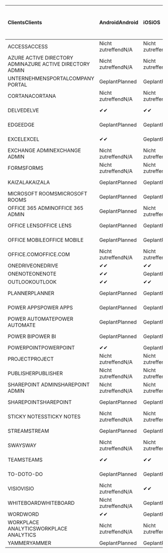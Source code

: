 <!-- This file is generated automatically. Changes made to this file will be overwritten.-->
|<span data-ttu-id="e7ed0-101">Clients</span><span class="sxs-lookup"><span data-stu-id="e7ed0-101">Clients</span></span>|<span data-ttu-id="e7ed0-102">Android</span><span class="sxs-lookup"><span data-stu-id="e7ed0-102">Android</span></span>|<span data-ttu-id="e7ed0-103">iOS</span><span class="sxs-lookup"><span data-stu-id="e7ed0-103">iOS</span></span>|<span data-ttu-id="e7ed0-104">Mac</span><span class="sxs-lookup"><span data-stu-id="e7ed0-104">Mac</span></span>|<span data-ttu-id="e7ed0-105">Windows 10</span><span class="sxs-lookup"><span data-stu-id="e7ed0-105">Windows 10</span></span><br><span data-ttu-id="e7ed0-106">Desktop</span><span class="sxs-lookup"><span data-stu-id="e7ed0-106">Desktop</span></span>|<span data-ttu-id="e7ed0-107">Windows 10</span><span class="sxs-lookup"><span data-stu-id="e7ed0-107">Windows 10</span></span><br><span data-ttu-id="e7ed0-108">Moderne Apps</span><span class="sxs-lookup"><span data-stu-id="e7ed0-108">Modern Apps</span></span>|
|:-|:-|:-|:-|:-|:-|
|<span data-ttu-id="e7ed0-109">ACCESS</span><span class="sxs-lookup"><span data-stu-id="e7ed0-109">ACCESS</span></span>|<span data-ttu-id="e7ed0-110">Nicht zutreffend</span><span class="sxs-lookup"><span data-stu-id="e7ed0-110">N/A</span></span>|<span data-ttu-id="e7ed0-111">Nicht zutreffend</span><span class="sxs-lookup"><span data-stu-id="e7ed0-111">N/A</span></span>|<span data-ttu-id="e7ed0-112">Nicht zutreffend</span><span class="sxs-lookup"><span data-stu-id="e7ed0-112">N/A</span></span>|<span data-ttu-id="e7ed0-113">Geplant</span><span class="sxs-lookup"><span data-stu-id="e7ed0-113">Planned</span></span>|<span data-ttu-id="e7ed0-114">Nicht zutreffend</span><span class="sxs-lookup"><span data-stu-id="e7ed0-114">N/A</span></span>|
|<span data-ttu-id="e7ed0-115">AZURE ACTIVE DIRECTORY ADMIN</span><span class="sxs-lookup"><span data-stu-id="e7ed0-115">AZURE ACTIVE DIRECTORY ADMIN</span></span>|<span data-ttu-id="e7ed0-116">Nicht zutreffend</span><span class="sxs-lookup"><span data-stu-id="e7ed0-116">N/A</span></span>|<span data-ttu-id="e7ed0-117">Nicht zutreffend</span><span class="sxs-lookup"><span data-stu-id="e7ed0-117">N/A</span></span>|<span data-ttu-id="e7ed0-118">Nicht zutreffend</span><span class="sxs-lookup"><span data-stu-id="e7ed0-118">N/A</span></span>|<span data-ttu-id="e7ed0-119">Geplant</span><span class="sxs-lookup"><span data-stu-id="e7ed0-119">Planned</span></span>|<span data-ttu-id="e7ed0-120">Nicht zutreffend</span><span class="sxs-lookup"><span data-stu-id="e7ed0-120">N/A</span></span>|
|<span data-ttu-id="e7ed0-121">UNTERNEHMENSPORTAL</span><span class="sxs-lookup"><span data-stu-id="e7ed0-121">COMPANY PORTAL</span></span>|<span data-ttu-id="e7ed0-122">Geplant</span><span class="sxs-lookup"><span data-stu-id="e7ed0-122">Planned</span></span>|<span data-ttu-id="e7ed0-123">Geplant</span><span class="sxs-lookup"><span data-stu-id="e7ed0-123">Planned</span></span>|<span data-ttu-id="e7ed0-124">Geplant</span><span class="sxs-lookup"><span data-stu-id="e7ed0-124">Planned</span></span>|<span data-ttu-id="e7ed0-125">Nicht zutreffend</span><span class="sxs-lookup"><span data-stu-id="e7ed0-125">N/A</span></span>|<span data-ttu-id="e7ed0-126">Geplant</span><span class="sxs-lookup"><span data-stu-id="e7ed0-126">Planned</span></span>|
|<span data-ttu-id="e7ed0-127">CORTANA</span><span class="sxs-lookup"><span data-stu-id="e7ed0-127">CORTANA</span></span>|<span data-ttu-id="e7ed0-128">Nicht zutreffend</span><span class="sxs-lookup"><span data-stu-id="e7ed0-128">N/A</span></span>|<span data-ttu-id="e7ed0-129">Nicht zutreffend</span><span class="sxs-lookup"><span data-stu-id="e7ed0-129">N/A</span></span>|<span data-ttu-id="e7ed0-130">Nicht zutreffend</span><span class="sxs-lookup"><span data-stu-id="e7ed0-130">N/A</span></span>|<span data-ttu-id="e7ed0-131">Nicht zutreffend</span><span class="sxs-lookup"><span data-stu-id="e7ed0-131">N/A</span></span>|<span data-ttu-id="e7ed0-132">Geplant</span><span class="sxs-lookup"><span data-stu-id="e7ed0-132">Planned</span></span>|
|<span data-ttu-id="e7ed0-133">DELVE</span><span class="sxs-lookup"><span data-stu-id="e7ed0-133">DELVE</span></span>|<span data-ttu-id="e7ed0-134">✔</span><span class="sxs-lookup"><span data-stu-id="e7ed0-134">✔</span></span>|<span data-ttu-id="e7ed0-135">✔</span><span class="sxs-lookup"><span data-stu-id="e7ed0-135">✔</span></span>|<span data-ttu-id="e7ed0-136">Nicht zutreffend</span><span class="sxs-lookup"><span data-stu-id="e7ed0-136">N/A</span></span>|<span data-ttu-id="e7ed0-137">Nicht zutreffend</span><span class="sxs-lookup"><span data-stu-id="e7ed0-137">N/A</span></span>|<span data-ttu-id="e7ed0-138">Nicht zutreffend</span><span class="sxs-lookup"><span data-stu-id="e7ed0-138">N/A</span></span>|
|<span data-ttu-id="e7ed0-139">EDGE</span><span class="sxs-lookup"><span data-stu-id="e7ed0-139">EDGE</span></span>|<span data-ttu-id="e7ed0-140">Geplant</span><span class="sxs-lookup"><span data-stu-id="e7ed0-140">Planned</span></span>|<span data-ttu-id="e7ed0-141">Geplant</span><span class="sxs-lookup"><span data-stu-id="e7ed0-141">Planned</span></span>|<span data-ttu-id="e7ed0-142">Nicht zutreffend</span><span class="sxs-lookup"><span data-stu-id="e7ed0-142">N/A</span></span>|<span data-ttu-id="e7ed0-143">Geplant</span><span class="sxs-lookup"><span data-stu-id="e7ed0-143">Planned</span></span>|<span data-ttu-id="e7ed0-144">Nicht zutreffend</span><span class="sxs-lookup"><span data-stu-id="e7ed0-144">N/A</span></span>|
|<span data-ttu-id="e7ed0-145">EXCEL</span><span class="sxs-lookup"><span data-stu-id="e7ed0-145">EXCEL</span></span>|<span data-ttu-id="e7ed0-146">✔</span><span class="sxs-lookup"><span data-stu-id="e7ed0-146">✔</span></span>|<span data-ttu-id="e7ed0-147">Geplant</span><span class="sxs-lookup"><span data-stu-id="e7ed0-147">Planned</span></span>|<span data-ttu-id="e7ed0-148">Geplant</span><span class="sxs-lookup"><span data-stu-id="e7ed0-148">Planned</span></span>|<span data-ttu-id="e7ed0-149">Geplant</span><span class="sxs-lookup"><span data-stu-id="e7ed0-149">Planned</span></span>|<span data-ttu-id="e7ed0-150">Nicht zutreffend</span><span class="sxs-lookup"><span data-stu-id="e7ed0-150">N/A</span></span>|
|<span data-ttu-id="e7ed0-151">EXCHANGE ADMIN</span><span class="sxs-lookup"><span data-stu-id="e7ed0-151">EXCHANGE ADMIN</span></span>|<span data-ttu-id="e7ed0-152">Nicht zutreffend</span><span class="sxs-lookup"><span data-stu-id="e7ed0-152">N/A</span></span>|<span data-ttu-id="e7ed0-153">Nicht zutreffend</span><span class="sxs-lookup"><span data-stu-id="e7ed0-153">N/A</span></span>|<span data-ttu-id="e7ed0-154">Nicht zutreffend</span><span class="sxs-lookup"><span data-stu-id="e7ed0-154">N/A</span></span>|<span data-ttu-id="e7ed0-155">✔</span><span class="sxs-lookup"><span data-stu-id="e7ed0-155">✔</span></span>|<span data-ttu-id="e7ed0-156">Nicht zutreffend</span><span class="sxs-lookup"><span data-stu-id="e7ed0-156">N/A</span></span>|
|<span data-ttu-id="e7ed0-157">FORMS</span><span class="sxs-lookup"><span data-stu-id="e7ed0-157">FORMS</span></span>|<span data-ttu-id="e7ed0-158">Nicht zutreffend</span><span class="sxs-lookup"><span data-stu-id="e7ed0-158">N/A</span></span>|<span data-ttu-id="e7ed0-159">Nicht zutreffend</span><span class="sxs-lookup"><span data-stu-id="e7ed0-159">N/A</span></span>|<span data-ttu-id="e7ed0-160">Nicht zutreffend</span><span class="sxs-lookup"><span data-stu-id="e7ed0-160">N/A</span></span>|<span data-ttu-id="e7ed0-161">Nicht zutreffend</span><span class="sxs-lookup"><span data-stu-id="e7ed0-161">N/A</span></span>|<span data-ttu-id="e7ed0-162">Nicht zutreffend</span><span class="sxs-lookup"><span data-stu-id="e7ed0-162">N/A</span></span>|
|<span data-ttu-id="e7ed0-163">KAIZALA</span><span class="sxs-lookup"><span data-stu-id="e7ed0-163">KAIZALA</span></span>|<span data-ttu-id="e7ed0-164">Geplant</span><span class="sxs-lookup"><span data-stu-id="e7ed0-164">Planned</span></span>|<span data-ttu-id="e7ed0-165">Geplant</span><span class="sxs-lookup"><span data-stu-id="e7ed0-165">Planned</span></span>|<span data-ttu-id="e7ed0-166">Nicht zutreffend</span><span class="sxs-lookup"><span data-stu-id="e7ed0-166">N/A</span></span>|<span data-ttu-id="e7ed0-167">Nicht zutreffend</span><span class="sxs-lookup"><span data-stu-id="e7ed0-167">N/A</span></span>|<span data-ttu-id="e7ed0-168">Nicht zutreffend</span><span class="sxs-lookup"><span data-stu-id="e7ed0-168">N/A</span></span>|
|<span data-ttu-id="e7ed0-169">MICROSOFT ROOMS</span><span class="sxs-lookup"><span data-stu-id="e7ed0-169">MICROSOFT ROOMS</span></span>|<span data-ttu-id="e7ed0-170">Geplant</span><span class="sxs-lookup"><span data-stu-id="e7ed0-170">Planned</span></span>|<span data-ttu-id="e7ed0-171">Geplant</span><span class="sxs-lookup"><span data-stu-id="e7ed0-171">Planned</span></span>|<span data-ttu-id="e7ed0-172">Nicht zutreffend</span><span class="sxs-lookup"><span data-stu-id="e7ed0-172">N/A</span></span>|<span data-ttu-id="e7ed0-173">Nicht zutreffend</span><span class="sxs-lookup"><span data-stu-id="e7ed0-173">N/A</span></span>|<span data-ttu-id="e7ed0-174">Nicht zutreffend</span><span class="sxs-lookup"><span data-stu-id="e7ed0-174">N/A</span></span>|
|<span data-ttu-id="e7ed0-175">OFFICE 365 ADMIN</span><span class="sxs-lookup"><span data-stu-id="e7ed0-175">OFFICE 365 ADMIN</span></span>|<span data-ttu-id="e7ed0-176">Geplant</span><span class="sxs-lookup"><span data-stu-id="e7ed0-176">Planned</span></span>|<span data-ttu-id="e7ed0-177">Nicht zutreffend</span><span class="sxs-lookup"><span data-stu-id="e7ed0-177">N/A</span></span>|<span data-ttu-id="e7ed0-178">Nicht zutreffend</span><span class="sxs-lookup"><span data-stu-id="e7ed0-178">N/A</span></span>|<span data-ttu-id="e7ed0-179">Nicht zutreffend</span><span class="sxs-lookup"><span data-stu-id="e7ed0-179">N/A</span></span>|<span data-ttu-id="e7ed0-180">Nicht zutreffend</span><span class="sxs-lookup"><span data-stu-id="e7ed0-180">N/A</span></span>|
|<span data-ttu-id="e7ed0-181">OFFICE LENS</span><span class="sxs-lookup"><span data-stu-id="e7ed0-181">OFFICE LENS</span></span>|<span data-ttu-id="e7ed0-182">Geplant</span><span class="sxs-lookup"><span data-stu-id="e7ed0-182">Planned</span></span>|<span data-ttu-id="e7ed0-183">Geplant</span><span class="sxs-lookup"><span data-stu-id="e7ed0-183">Planned</span></span>|<span data-ttu-id="e7ed0-184">Nicht zutreffend</span><span class="sxs-lookup"><span data-stu-id="e7ed0-184">N/A</span></span>|<span data-ttu-id="e7ed0-185">Nicht zutreffend</span><span class="sxs-lookup"><span data-stu-id="e7ed0-185">N/A</span></span>|<span data-ttu-id="e7ed0-186">Nicht zutreffend</span><span class="sxs-lookup"><span data-stu-id="e7ed0-186">N/A</span></span>|
|<span data-ttu-id="e7ed0-187">OFFICE MOBILE</span><span class="sxs-lookup"><span data-stu-id="e7ed0-187">OFFICE MOBILE</span></span>|<span data-ttu-id="e7ed0-188">Geplant</span><span class="sxs-lookup"><span data-stu-id="e7ed0-188">Planned</span></span>|<span data-ttu-id="e7ed0-189">Geplant</span><span class="sxs-lookup"><span data-stu-id="e7ed0-189">Planned</span></span>|<span data-ttu-id="e7ed0-190">Nicht zutreffend</span><span class="sxs-lookup"><span data-stu-id="e7ed0-190">N/A</span></span>|<span data-ttu-id="e7ed0-191">Nicht zutreffend</span><span class="sxs-lookup"><span data-stu-id="e7ed0-191">N/A</span></span>|<span data-ttu-id="e7ed0-192">Nicht zutreffend</span><span class="sxs-lookup"><span data-stu-id="e7ed0-192">N/A</span></span>|
|<span data-ttu-id="e7ed0-193">OFFICE.COM</span><span class="sxs-lookup"><span data-stu-id="e7ed0-193">OFFICE.COM</span></span>|<span data-ttu-id="e7ed0-194">Nicht zutreffend</span><span class="sxs-lookup"><span data-stu-id="e7ed0-194">N/A</span></span>|<span data-ttu-id="e7ed0-195">Nicht zutreffend</span><span class="sxs-lookup"><span data-stu-id="e7ed0-195">N/A</span></span>|<span data-ttu-id="e7ed0-196">Nicht zutreffend</span><span class="sxs-lookup"><span data-stu-id="e7ed0-196">N/A</span></span>|<span data-ttu-id="e7ed0-197">Nicht zutreffend</span><span class="sxs-lookup"><span data-stu-id="e7ed0-197">N/A</span></span>|<span data-ttu-id="e7ed0-198">Geplant</span><span class="sxs-lookup"><span data-stu-id="e7ed0-198">Planned</span></span>|
|<span data-ttu-id="e7ed0-199">ONEDRIVE</span><span class="sxs-lookup"><span data-stu-id="e7ed0-199">ONEDRIVE</span></span>|<span data-ttu-id="e7ed0-200">✔</span><span class="sxs-lookup"><span data-stu-id="e7ed0-200">✔</span></span>|<span data-ttu-id="e7ed0-201">✔</span><span class="sxs-lookup"><span data-stu-id="e7ed0-201">✔</span></span>|<span data-ttu-id="e7ed0-202">✔</span><span class="sxs-lookup"><span data-stu-id="e7ed0-202">✔</span></span>|<span data-ttu-id="e7ed0-203">✔</span><span class="sxs-lookup"><span data-stu-id="e7ed0-203">✔</span></span>|<span data-ttu-id="e7ed0-204">Geplant</span><span class="sxs-lookup"><span data-stu-id="e7ed0-204">Planned</span></span>|
|<span data-ttu-id="e7ed0-205">ONENOTE</span><span class="sxs-lookup"><span data-stu-id="e7ed0-205">ONENOTE</span></span>|<span data-ttu-id="e7ed0-206">✔</span><span class="sxs-lookup"><span data-stu-id="e7ed0-206">✔</span></span>|<span data-ttu-id="e7ed0-207">Geplant</span><span class="sxs-lookup"><span data-stu-id="e7ed0-207">Planned</span></span>|<span data-ttu-id="e7ed0-208">Geplant</span><span class="sxs-lookup"><span data-stu-id="e7ed0-208">Planned</span></span>|<span data-ttu-id="e7ed0-209">Geplant</span><span class="sxs-lookup"><span data-stu-id="e7ed0-209">Planned</span></span>|<span data-ttu-id="e7ed0-210">Geplant</span><span class="sxs-lookup"><span data-stu-id="e7ed0-210">Planned</span></span>|
|<span data-ttu-id="e7ed0-211">OUTLOOK</span><span class="sxs-lookup"><span data-stu-id="e7ed0-211">OUTLOOK</span></span>|<span data-ttu-id="e7ed0-212">✔</span><span class="sxs-lookup"><span data-stu-id="e7ed0-212">✔</span></span>|<span data-ttu-id="e7ed0-213">✔</span><span class="sxs-lookup"><span data-stu-id="e7ed0-213">✔</span></span>|<span data-ttu-id="e7ed0-214">Geplant</span><span class="sxs-lookup"><span data-stu-id="e7ed0-214">Planned</span></span>|<span data-ttu-id="e7ed0-215">Geplant</span><span class="sxs-lookup"><span data-stu-id="e7ed0-215">Planned</span></span>|<span data-ttu-id="e7ed0-216">Geplant</span><span class="sxs-lookup"><span data-stu-id="e7ed0-216">Planned</span></span>|
|<span data-ttu-id="e7ed0-217">PLANNER</span><span class="sxs-lookup"><span data-stu-id="e7ed0-217">PLANNER</span></span>|<span data-ttu-id="e7ed0-218">Geplant</span><span class="sxs-lookup"><span data-stu-id="e7ed0-218">Planned</span></span>|<span data-ttu-id="e7ed0-219">Geplant</span><span class="sxs-lookup"><span data-stu-id="e7ed0-219">Planned</span></span>|<span data-ttu-id="e7ed0-220">Nicht zutreffend</span><span class="sxs-lookup"><span data-stu-id="e7ed0-220">N/A</span></span>|<span data-ttu-id="e7ed0-221">Nicht zutreffend</span><span class="sxs-lookup"><span data-stu-id="e7ed0-221">N/A</span></span>|<span data-ttu-id="e7ed0-222">Nicht zutreffend</span><span class="sxs-lookup"><span data-stu-id="e7ed0-222">N/A</span></span>|
|<span data-ttu-id="e7ed0-223">POWER APPS</span><span class="sxs-lookup"><span data-stu-id="e7ed0-223">POWER APPS</span></span>|<span data-ttu-id="e7ed0-224">Geplant</span><span class="sxs-lookup"><span data-stu-id="e7ed0-224">Planned</span></span>|<span data-ttu-id="e7ed0-225">Geplant</span><span class="sxs-lookup"><span data-stu-id="e7ed0-225">Planned</span></span>|<span data-ttu-id="e7ed0-226">Nicht zutreffend</span><span class="sxs-lookup"><span data-stu-id="e7ed0-226">N/A</span></span>|<span data-ttu-id="e7ed0-227">Nicht zutreffend</span><span class="sxs-lookup"><span data-stu-id="e7ed0-227">N/A</span></span>|<span data-ttu-id="e7ed0-228">Geplant</span><span class="sxs-lookup"><span data-stu-id="e7ed0-228">Planned</span></span>|
|<span data-ttu-id="e7ed0-229">POWER AUTOMATE</span><span class="sxs-lookup"><span data-stu-id="e7ed0-229">POWER AUTOMATE</span></span>|<span data-ttu-id="e7ed0-230">Geplant</span><span class="sxs-lookup"><span data-stu-id="e7ed0-230">Planned</span></span>|<span data-ttu-id="e7ed0-231">Geplant</span><span class="sxs-lookup"><span data-stu-id="e7ed0-231">Planned</span></span>|<span data-ttu-id="e7ed0-232">Nicht zutreffend</span><span class="sxs-lookup"><span data-stu-id="e7ed0-232">N/A</span></span>|<span data-ttu-id="e7ed0-233">Nicht zutreffend</span><span class="sxs-lookup"><span data-stu-id="e7ed0-233">N/A</span></span>|<span data-ttu-id="e7ed0-234">Nicht zutreffend</span><span class="sxs-lookup"><span data-stu-id="e7ed0-234">N/A</span></span>|
|<span data-ttu-id="e7ed0-235">POWER BI</span><span class="sxs-lookup"><span data-stu-id="e7ed0-235">POWER BI</span></span>|<span data-ttu-id="e7ed0-236">Geplant</span><span class="sxs-lookup"><span data-stu-id="e7ed0-236">Planned</span></span>|<span data-ttu-id="e7ed0-237">Geplant</span><span class="sxs-lookup"><span data-stu-id="e7ed0-237">Planned</span></span>|<span data-ttu-id="e7ed0-238">Nicht zutreffend</span><span class="sxs-lookup"><span data-stu-id="e7ed0-238">N/A</span></span>|<span data-ttu-id="e7ed0-239">Geplant</span><span class="sxs-lookup"><span data-stu-id="e7ed0-239">Planned</span></span>|<span data-ttu-id="e7ed0-240">Geplant</span><span class="sxs-lookup"><span data-stu-id="e7ed0-240">Planned</span></span>|
|<span data-ttu-id="e7ed0-241">POWERPOINT</span><span class="sxs-lookup"><span data-stu-id="e7ed0-241">POWERPOINT</span></span>|<span data-ttu-id="e7ed0-242">✔</span><span class="sxs-lookup"><span data-stu-id="e7ed0-242">✔</span></span>|<span data-ttu-id="e7ed0-243">Geplant</span><span class="sxs-lookup"><span data-stu-id="e7ed0-243">Planned</span></span>|<span data-ttu-id="e7ed0-244">Geplant</span><span class="sxs-lookup"><span data-stu-id="e7ed0-244">Planned</span></span>|<span data-ttu-id="e7ed0-245">Geplant</span><span class="sxs-lookup"><span data-stu-id="e7ed0-245">Planned</span></span>|<span data-ttu-id="e7ed0-246">Geplant</span><span class="sxs-lookup"><span data-stu-id="e7ed0-246">Planned</span></span>|
|<span data-ttu-id="e7ed0-247">PROJECT</span><span class="sxs-lookup"><span data-stu-id="e7ed0-247">PROJECT</span></span>|<span data-ttu-id="e7ed0-248">Nicht zutreffend</span><span class="sxs-lookup"><span data-stu-id="e7ed0-248">N/A</span></span>|<span data-ttu-id="e7ed0-249">Nicht zutreffend</span><span class="sxs-lookup"><span data-stu-id="e7ed0-249">N/A</span></span>|<span data-ttu-id="e7ed0-250">Nicht zutreffend</span><span class="sxs-lookup"><span data-stu-id="e7ed0-250">N/A</span></span>|<span data-ttu-id="e7ed0-251">Geplant</span><span class="sxs-lookup"><span data-stu-id="e7ed0-251">Planned</span></span>|<span data-ttu-id="e7ed0-252">Nicht zutreffend</span><span class="sxs-lookup"><span data-stu-id="e7ed0-252">N/A</span></span>|
|<span data-ttu-id="e7ed0-253">PUBLISHER</span><span class="sxs-lookup"><span data-stu-id="e7ed0-253">PUBLISHER</span></span>|<span data-ttu-id="e7ed0-254">Nicht zutreffend</span><span class="sxs-lookup"><span data-stu-id="e7ed0-254">N/A</span></span>|<span data-ttu-id="e7ed0-255">Nicht zutreffend</span><span class="sxs-lookup"><span data-stu-id="e7ed0-255">N/A</span></span>|<span data-ttu-id="e7ed0-256">Nicht zutreffend</span><span class="sxs-lookup"><span data-stu-id="e7ed0-256">N/A</span></span>|<span data-ttu-id="e7ed0-257">Geplant</span><span class="sxs-lookup"><span data-stu-id="e7ed0-257">Planned</span></span>|<span data-ttu-id="e7ed0-258">Nicht zutreffend</span><span class="sxs-lookup"><span data-stu-id="e7ed0-258">N/A</span></span>|
|<span data-ttu-id="e7ed0-259">SHAREPOINT ADMIN</span><span class="sxs-lookup"><span data-stu-id="e7ed0-259">SHAREPOINT ADMIN</span></span>|<span data-ttu-id="e7ed0-260">Nicht zutreffend</span><span class="sxs-lookup"><span data-stu-id="e7ed0-260">N/A</span></span>|<span data-ttu-id="e7ed0-261">Nicht zutreffend</span><span class="sxs-lookup"><span data-stu-id="e7ed0-261">N/A</span></span>|<span data-ttu-id="e7ed0-262">Nicht zutreffend</span><span class="sxs-lookup"><span data-stu-id="e7ed0-262">N/A</span></span>|<span data-ttu-id="e7ed0-263">Geplant</span><span class="sxs-lookup"><span data-stu-id="e7ed0-263">Planned</span></span>|<span data-ttu-id="e7ed0-264">Nicht zutreffend</span><span class="sxs-lookup"><span data-stu-id="e7ed0-264">N/A</span></span>|
|<span data-ttu-id="e7ed0-265">SHAREPOINT</span><span class="sxs-lookup"><span data-stu-id="e7ed0-265">SHAREPOINT</span></span>|<span data-ttu-id="e7ed0-266">Geplant</span><span class="sxs-lookup"><span data-stu-id="e7ed0-266">Planned</span></span>|<span data-ttu-id="e7ed0-267">Geplant</span><span class="sxs-lookup"><span data-stu-id="e7ed0-267">Planned</span></span>|<span data-ttu-id="e7ed0-268">Nicht zutreffend</span><span class="sxs-lookup"><span data-stu-id="e7ed0-268">N/A</span></span>|<span data-ttu-id="e7ed0-269">Nicht zutreffend</span><span class="sxs-lookup"><span data-stu-id="e7ed0-269">N/A</span></span>|<span data-ttu-id="e7ed0-270">Nicht zutreffend</span><span class="sxs-lookup"><span data-stu-id="e7ed0-270">N/A</span></span>|
|<span data-ttu-id="e7ed0-271">STICKY NOTES</span><span class="sxs-lookup"><span data-stu-id="e7ed0-271">STICKY NOTES</span></span>|<span data-ttu-id="e7ed0-272">Nicht zutreffend</span><span class="sxs-lookup"><span data-stu-id="e7ed0-272">N/A</span></span>|<span data-ttu-id="e7ed0-273">Nicht zutreffend</span><span class="sxs-lookup"><span data-stu-id="e7ed0-273">N/A</span></span>|<span data-ttu-id="e7ed0-274">Nicht zutreffend</span><span class="sxs-lookup"><span data-stu-id="e7ed0-274">N/A</span></span>|<span data-ttu-id="e7ed0-275">Nicht zutreffend</span><span class="sxs-lookup"><span data-stu-id="e7ed0-275">N/A</span></span>|<span data-ttu-id="e7ed0-276">Geplant</span><span class="sxs-lookup"><span data-stu-id="e7ed0-276">Planned</span></span>|
|<span data-ttu-id="e7ed0-277">STREAM</span><span class="sxs-lookup"><span data-stu-id="e7ed0-277">STREAM</span></span>|<span data-ttu-id="e7ed0-278">Geplant</span><span class="sxs-lookup"><span data-stu-id="e7ed0-278">Planned</span></span>|<span data-ttu-id="e7ed0-279">Geplant</span><span class="sxs-lookup"><span data-stu-id="e7ed0-279">Planned</span></span>|<span data-ttu-id="e7ed0-280">Nicht zutreffend</span><span class="sxs-lookup"><span data-stu-id="e7ed0-280">N/A</span></span>|<span data-ttu-id="e7ed0-281">Nicht zutreffend</span><span class="sxs-lookup"><span data-stu-id="e7ed0-281">N/A</span></span>|<span data-ttu-id="e7ed0-282">Nicht zutreffend</span><span class="sxs-lookup"><span data-stu-id="e7ed0-282">N/A</span></span>|
|<span data-ttu-id="e7ed0-283">SWAY</span><span class="sxs-lookup"><span data-stu-id="e7ed0-283">SWAY</span></span>|<span data-ttu-id="e7ed0-284">Nicht zutreffend</span><span class="sxs-lookup"><span data-stu-id="e7ed0-284">N/A</span></span>|<span data-ttu-id="e7ed0-285">Nicht zutreffend</span><span class="sxs-lookup"><span data-stu-id="e7ed0-285">N/A</span></span>|<span data-ttu-id="e7ed0-286">Nicht zutreffend</span><span class="sxs-lookup"><span data-stu-id="e7ed0-286">N/A</span></span>|<span data-ttu-id="e7ed0-287">Nicht zutreffend</span><span class="sxs-lookup"><span data-stu-id="e7ed0-287">N/A</span></span>|<span data-ttu-id="e7ed0-288">Geplant</span><span class="sxs-lookup"><span data-stu-id="e7ed0-288">Planned</span></span>|
|<span data-ttu-id="e7ed0-289">TEAMS</span><span class="sxs-lookup"><span data-stu-id="e7ed0-289">TEAMS</span></span>|<span data-ttu-id="e7ed0-290">✔</span><span class="sxs-lookup"><span data-stu-id="e7ed0-290">✔</span></span>|<span data-ttu-id="e7ed0-291">✔</span><span class="sxs-lookup"><span data-stu-id="e7ed0-291">✔</span></span>|<span data-ttu-id="e7ed0-292">✔</span><span class="sxs-lookup"><span data-stu-id="e7ed0-292">✔</span></span>|<span data-ttu-id="e7ed0-293">Geplant</span><span class="sxs-lookup"><span data-stu-id="e7ed0-293">Planned</span></span>|<span data-ttu-id="e7ed0-294">Nicht zutreffend</span><span class="sxs-lookup"><span data-stu-id="e7ed0-294">N/A</span></span>|
|<span data-ttu-id="e7ed0-295">TO-DO</span><span class="sxs-lookup"><span data-stu-id="e7ed0-295">TO-DO</span></span>|<span data-ttu-id="e7ed0-296">Geplant</span><span class="sxs-lookup"><span data-stu-id="e7ed0-296">Planned</span></span>|<span data-ttu-id="e7ed0-297">Geplant</span><span class="sxs-lookup"><span data-stu-id="e7ed0-297">Planned</span></span>|<span data-ttu-id="e7ed0-298">Geplant</span><span class="sxs-lookup"><span data-stu-id="e7ed0-298">Planned</span></span>|<span data-ttu-id="e7ed0-299">Nicht zutreffend</span><span class="sxs-lookup"><span data-stu-id="e7ed0-299">N/A</span></span>|<span data-ttu-id="e7ed0-300">Geplant</span><span class="sxs-lookup"><span data-stu-id="e7ed0-300">Planned</span></span>|
|<span data-ttu-id="e7ed0-301">VISIO</span><span class="sxs-lookup"><span data-stu-id="e7ed0-301">VISIO</span></span>|<span data-ttu-id="e7ed0-302">Nicht zutreffend</span><span class="sxs-lookup"><span data-stu-id="e7ed0-302">N/A</span></span>|<span data-ttu-id="e7ed0-303">✔</span><span class="sxs-lookup"><span data-stu-id="e7ed0-303">✔</span></span>|<span data-ttu-id="e7ed0-304">Nicht zutreffend</span><span class="sxs-lookup"><span data-stu-id="e7ed0-304">N/A</span></span>|<span data-ttu-id="e7ed0-305">Geplant</span><span class="sxs-lookup"><span data-stu-id="e7ed0-305">Planned</span></span>|<span data-ttu-id="e7ed0-306">Nicht zutreffend</span><span class="sxs-lookup"><span data-stu-id="e7ed0-306">N/A</span></span>|
|<span data-ttu-id="e7ed0-307">WHITEBOARD</span><span class="sxs-lookup"><span data-stu-id="e7ed0-307">WHITEBOARD</span></span>|<span data-ttu-id="e7ed0-308">Nicht zutreffend</span><span class="sxs-lookup"><span data-stu-id="e7ed0-308">N/A</span></span>|<span data-ttu-id="e7ed0-309">Geplant</span><span class="sxs-lookup"><span data-stu-id="e7ed0-309">Planned</span></span>|<span data-ttu-id="e7ed0-310">Nicht zutreffend</span><span class="sxs-lookup"><span data-stu-id="e7ed0-310">N/A</span></span>|<span data-ttu-id="e7ed0-311">Nicht zutreffend</span><span class="sxs-lookup"><span data-stu-id="e7ed0-311">N/A</span></span>|<span data-ttu-id="e7ed0-312">Geplant</span><span class="sxs-lookup"><span data-stu-id="e7ed0-312">Planned</span></span>|
|<span data-ttu-id="e7ed0-313">WORD</span><span class="sxs-lookup"><span data-stu-id="e7ed0-313">WORD</span></span>|<span data-ttu-id="e7ed0-314">✔</span><span class="sxs-lookup"><span data-stu-id="e7ed0-314">✔</span></span>|<span data-ttu-id="e7ed0-315">Geplant</span><span class="sxs-lookup"><span data-stu-id="e7ed0-315">Planned</span></span>|<span data-ttu-id="e7ed0-316">Geplant</span><span class="sxs-lookup"><span data-stu-id="e7ed0-316">Planned</span></span>|<span data-ttu-id="e7ed0-317">Geplant</span><span class="sxs-lookup"><span data-stu-id="e7ed0-317">Planned</span></span>|<span data-ttu-id="e7ed0-318">Geplant</span><span class="sxs-lookup"><span data-stu-id="e7ed0-318">Planned</span></span>|
|<span data-ttu-id="e7ed0-319">WORKPLACE ANALYTICS</span><span class="sxs-lookup"><span data-stu-id="e7ed0-319">WORKPLACE ANALYTICS</span></span>|<span data-ttu-id="e7ed0-320">Nicht zutreffend</span><span class="sxs-lookup"><span data-stu-id="e7ed0-320">N/A</span></span>|<span data-ttu-id="e7ed0-321">Nicht zutreffend</span><span class="sxs-lookup"><span data-stu-id="e7ed0-321">N/A</span></span>|<span data-ttu-id="e7ed0-322">Nicht zutreffend</span><span class="sxs-lookup"><span data-stu-id="e7ed0-322">N/A</span></span>|<span data-ttu-id="e7ed0-323">Nicht zutreffend</span><span class="sxs-lookup"><span data-stu-id="e7ed0-323">N/A</span></span>|<span data-ttu-id="e7ed0-324">Nicht zutreffend</span><span class="sxs-lookup"><span data-stu-id="e7ed0-324">N/A</span></span>|
|<span data-ttu-id="e7ed0-325">YAMMER</span><span class="sxs-lookup"><span data-stu-id="e7ed0-325">YAMMER</span></span>|<span data-ttu-id="e7ed0-326">Geplant</span><span class="sxs-lookup"><span data-stu-id="e7ed0-326">Planned</span></span>|<span data-ttu-id="e7ed0-327">Geplant</span><span class="sxs-lookup"><span data-stu-id="e7ed0-327">Planned</span></span>|<span data-ttu-id="e7ed0-328">Geplant</span><span class="sxs-lookup"><span data-stu-id="e7ed0-328">Planned</span></span>|<span data-ttu-id="e7ed0-329">Geplant</span><span class="sxs-lookup"><span data-stu-id="e7ed0-329">Planned</span></span>|<span data-ttu-id="e7ed0-330">–</span><span class="sxs-lookup"><span data-stu-id="e7ed0-330">N/A</span></span>|
